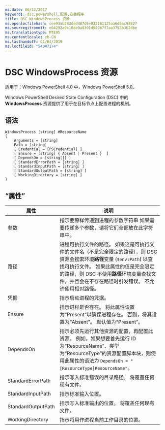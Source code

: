 ```yaml
---
ms.date: 06/12/2017
keywords: dsc,powershell,配置,安装程序
title: DSC WindowsProcess 资源
ms.openlocfilehash: cee93ab283ded407d6e032161125aa6d6ac98827
ms.sourcegitcommit: e04292a9c10de9a8391d529b7f7aa3753b362dbe
ms.translationtype: MTE95
ms.contentlocale: zh-CN
ms.lasthandoff: 01/04/2019
ms.locfileid: "54047174"
---
```

# <a name="dsc-windowsprocess-resource"></a>DSC WindowsProcess 资源

适用于：Windows PowerShell 4.0 中，Windows PowerShell 5.0_

Windows PowerShell Desired State Configuration (DSC) 中的 **WindowsProcess** 资源提供了用于在目标节点上配置进程的机制。

## <a name="syntax"></a>语法

```
WindowsProcess [string] #ResourceName
{
    Arguments = [string]
    Path = [string]
    [ Credential = [PSCredential] ]
    [ Ensure = [string] { Absent | Present }  ]
    [ DependsOn = [string[]] ]
    [ StandardErrorPath = [string] ]
    [ StandardInputPath = [string] ]
    [ StandardOutputPath = [string] ]
    [ WorkingDirectory = [string] ]
}
```

## <a name="properties"></a>“属性”

| 属性 | 说明 |
| --- | --- |
| 参数| 指示要原样传递到进程的参数字符串 如果需要传递多个参数，请将它们全部放在此字符串中。|
| 路径| 进程可执行文件的路径。 如果这是可执行文件的文件名（不是完全限定的路径），则 DSC 资源会搜索环境**路径**变量 (`$env:Path`) 以查找可执行文件。 如果此属性的值是完全限定的路径，则 DSC 不使用**路径**环境变量查找文件，并且会在不存在路径时引发错误。 不允许使用相对路径。|
| 凭据| 指示启动进程的凭据。|
| Ensure| 指示进程是否存在。 将此属性设置为“Present”以确保进程存在。 否则，将其设置为“Absent”。 默认值为“Present”。|
| DependsOn | 指示必须先运行其他资源的配置，再配置此资源。 例如，如果想要首先运行 ID 为“ResourceName”、类型为“ResourceType”的资源配置脚本块，则使用此属性的语法为 `DependsOn = "[ResourceType]ResourceName"`。|
| StandardErrorPath| 指示写入标准错误的目录路径。 将覆盖任何现有文件。|
| StandardInputPath| 指示标准输入位置。|
| StandardOutputPath| 指示写入标准输出的位置。 将覆盖任何现有文件。|
| WorkingDirectory| 指示将用作进程当前工作目录的位置。|